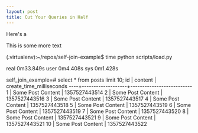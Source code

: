```yaml
---
layout: post
title: Cut Your Queries in Half
---
```



Here's a 
<!--more-->
This is some more text

(.virtualenv):~/repos/self-join-example$ time python scripts/load.py

real	0m33.849s
user	0m4.408s
sys	0m1.428s



self_join_example=# select * from posts limit 10;
 id |      content      | create_time_milliseconds 
----+-------------------+--------------------------
  1 | Some Post Content |            1357527443514
  2 | Some Post Content |            1357527443516
  3 | Some Post Content |            1357527443517
  4 | Some Post Content |            1357527443518
  5 | Some Post Content |            1357527443519
  6 | Some Post Content |            1357527443519
  7 | Some Post Content |            1357527443520
  8 | Some Post Content |            1357527443521
  9 | Some Post Content |            1357527443521
 10 | Some Post Content |            1357527443522
